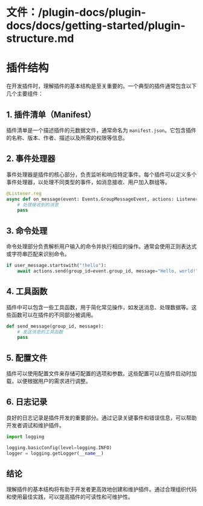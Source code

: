 # 文件：/plugin-docs/plugin-docs/docs/getting-started/plugin-structure.md

# 插件结构

在开发插件时，理解插件的基本结构是至关重要的。一个典型的插件通常包含以下几个主要组件：

## 1. 插件清单（Manifest）

插件清单是一个描述插件的元数据文件，通常命名为 `manifest.json`。它包含插件的名称、版本、作者、描述以及所需的权限等信息。

## 2. 事件处理器

事件处理器是插件的核心部分，负责监听和响应特定事件。每个插件可以定义多个事件处理器，以处理不同类型的事件，如消息接收、用户加入群组等。

```python
@Listener.reg
async def on_message(event: Events.GroupMessageEvent, actions: Listener.Actions):
    # 处理接收到的消息
    pass
```

## 3. 命令处理

命令处理部分负责解析用户输入的命令并执行相应的操作。通常会使用正则表达式或字符串匹配来识别命令。

```python
if user_message.startswith("!hello"):
    await actions.send(group_id=event.group_id, message="Hello, world!")
```

## 4. 工具函数

插件中可以包含一些工具函数，用于简化常见操作，如发送消息、处理数据等。这些函数可以在插件的不同部分被调用。

```python
def send_message(group_id, message):
    # 发送消息的工具函数
    pass
```

## 5. 配置文件

插件可以使用配置文件来存储可配置的选项和参数。这些配置可以在插件启动时加载，以便根据用户的需求进行调整。

## 6. 日志记录

良好的日志记录是插件开发的重要部分。通过记录关键事件和错误信息，可以帮助开发者调试和维护插件。

```python
import logging

logging.basicConfig(level=logging.INFO)
logger = logging.getLogger(__name__)
```

## 结论

理解插件的基本结构将有助于开发者更高效地创建和维护插件。通过合理组织代码和使用最佳实践，可以提高插件的可读性和可维护性。